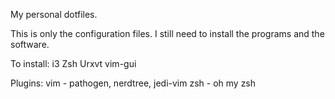My personal dotfiles.

This is only the configuration files. I still need to install the programs and the software.

To install:
i3
Zsh
Urxvt
vim-gui

Plugins:
vim - pathogen, nerdtree, jedi-vim
zsh - oh my zsh
